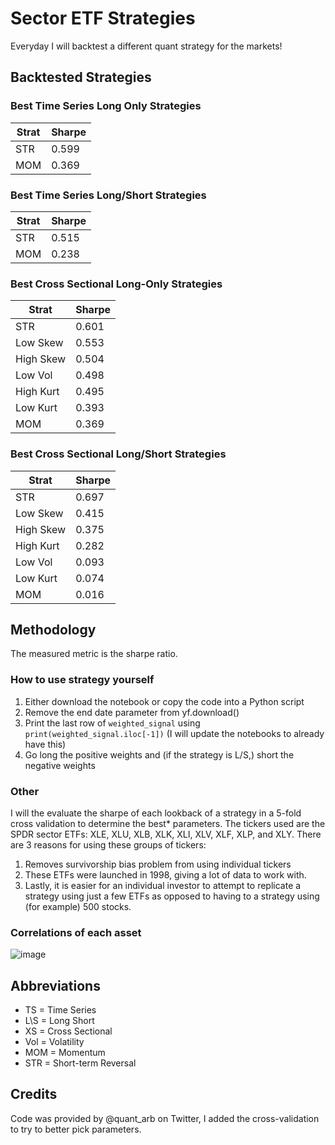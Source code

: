 # Sector ETF Strategies
Everyday I will backtest a different quant strategy for the markets!

## Backtested Strategies

### Best Time Series Long Only Strategies

| Strat | Sharpe |
|-------|--------|
| STR   | 0.599  |
| MOM   | 0.369  |

### Best Time Series Long/Short Strategies

| Strat | Sharpe |
|-------|--------|
| STR   | 0.515  |
| MOM   | 0.238  |

### Best Cross Sectional Long-Only Strategies

| Strat     | Sharpe |
|-----------|--------|
| STR       | 0.601  |
| Low Skew  | 0.553  |
| High Skew | 0.504  |
| Low Vol   | 0.498  |
| High Kurt | 0.495  |
| Low Kurt  | 0.393  |
| MOM       | 0.369  |

### Best Cross Sectional Long/Short Strategies

| Strat     | Sharpe |
|-----------|--------|
| STR       | 0.697  |
| Low Skew  | 0.415  |
| High Skew | 0.375  |
| High Kurt | 0.282  |
| Low Vol   | 0.093  |
| Low Kurt  | 0.074  |
| MOM       | 0.016  |

## Methodology
The measured metric is the sharpe ratio.
### How to use strategy yourself
1. Either download the notebook or copy the code into a Python script
2. Remove the end date parameter from yf.download()
3. Print the last row of ```weighted_signal``` using ```print(weighted_signal.iloc[-1])``` (I will update the notebooks to already have this)
4. Go long the positive weights and (if the strategy is L/S,) short the negative weights
### Other
I will the evaluate the sharpe of each lookback of a strategy in a 5-fold cross validation to determine the best* parameters. The tickers used are the SPDR sector ETFs: XLE, XLU, XLB, XLK, XLI, XLV, XLF, XLP, and XLY. There are 3 reasons for using these groups of tickers:
1. Removes survivorship bias problem from using individual tickers
2. These ETFs were launched in 1998, giving a lot of data to work with.
3. Lastly, it is easier for an individual investor to attempt to replicate a strategy using just a few ETFs as opposed to having to a strategy using (for example) 500 stocks.
### Correlations of each asset
![image](https://github.com/replacementAI/A-Backtest-A-Day/assets/55959390/585a19d0-b4d2-41c8-95e9-8d9d723f791e)

## Abbreviations
- TS = Time Series
- L\S = Long Short
- XS = Cross Sectional
- Vol = Volatility
- MOM = Momentum
- STR = Short-term Reversal

## Credits
Code was provided by @quant_arb on Twitter, I added the cross-validation to try to better pick parameters.
